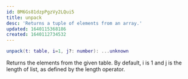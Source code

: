 ```yaml
---
id: BM6Gs81dzpPgzVy2LQui5
title: unpack
desc: 'Returns a tuple of elements from an array.'
updated: 1640115368186
created: 1640112734532
---
```

```Lua
unpack(t: table, i=1, j?: number): ...unknown
```
Returns the elements from the given table. By default, i is 1 and j is the length of list, as defined by the length operator.